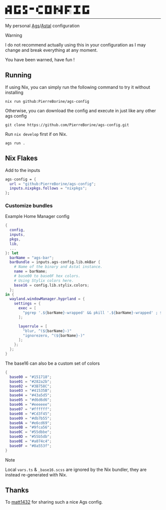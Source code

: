 ```
▄▀█ █▀▀ █▀ ▄▄ ▄▀▀ █▀█ █▄░█ █▀▀ ▀█▀ █▀▀
█▀█ █▄█ ▄█    ▀▄▄ █▄█ █░▀█ █▀░ ▄█▄ █▄█
```
---

My personal [Ags](https://github.com/Aylur/ags)/[Astal](https://github.com/aylur/astal) configuration

> [!WARNING]
> I do not recommend actually using this in your configuration as I may change and break everything at any moment.
>
> You have been warned, have fun !

## Running
If using Nix, you can simply run the following command to try it without installing
```Shell
nix run github:PierreBorine/ags-config
```

Otherwise, you can download the config and execute in just like any other ags config
```Shell
git clone https://github.com/PierreBorine/ags-config.git
```

Run `nix develop` first if on Nix.
```Shell
ags run .
```

## Nix Flakes
Add to the inputs
```Nix
ags-config = {
  url = "github:PierreBorine/ags-config";
  inputs.nixpkgs.follows = "nixpkgs";
};
```

### Customize bundles
Example Home Manager config
```Nix
{
  config,
  inputs,
  pkgs,
  lib,
  ...
}: let
  barName = "ags-bar";
  barBundle = inputs.ags-config.lib.mkBar {
    # Name of the binary and Astal instance.
    name = barName;
    # base00 to base0F hex colors.
    # Using Stylix colors here.
    base16 = config.lib.stylix.colors;
  };
in {
  wayland.windowManager.hyprland = {
    settings = {
      exec = [
        "pgrep '.${barName}-wrapped' && pkill '.${barName}-wrapped' ; ${lib.getExe barBundle}"
      ];

      layerrule = [
        "blur, ^(${barName}-)"
        "ignorezero, ^(${barName}-)"
      ];
    };
  };
}
```

The base16 can also be a custom set of colors
```Nix
{
  base00 = "#151718";
  base01 = "#282a2b";
  base02 = "#3B758C";
  base03 = "#41535B";
  base04 = "#43a5d5";
  base05 = "#d6d6d6";
  base06 = "#eeeeee";
  base07 = "#ffffff";
  base08 = "#Cd3f45";
  base09 = "#db7b55";
  base0A = "#e6cd69";
  base0B = "#9fca56";
  base0C = "#55dbbe";
  base0D = "#55b5db";
  base0E = "#a074c4";
  base0F = "#8a553f";
}
```
> [!NOTE]
> Local `vars.ts` & `_base16.scss` are ignored by the Nix bundler, they are instead re-generated with Nix.

## Thanks
To [matt1432](https://git.nelim.org/matt1432/nixos-configs) for sharing such a nice Ags config.
